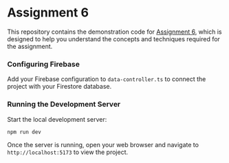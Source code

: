 # Assignment 6

This repository contains the demonstration code for [Assignment 6](https://yong-zhuang.github.io/gvsu-cis371/assignment6.html), which is designed to help you understand the concepts and techniques required for the assignment.

### Configuring Firebase

Add your Firebase configuration to `data-controller.ts` to connect the project with your Firestore database.

### Running the Development Server

Start the local development server:

```bash
npm run dev
```

Once the server is running, open your web browser and navigate to `http://localhost:5173` to view the project.
